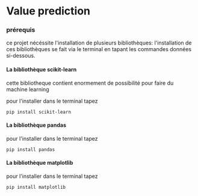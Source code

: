 # Value prediction

### prérequis

ce projet nécéssite l'installation de plusieurs bibliothèques:
l'installation de ces bibliothèques se fait via le terminal en tapant les commandes données si-dessous.

#### La bibliothèque scikit-learn
cette bibliotheque contient enormement de possibilité pour faire du machine learning

pour l'installer dans le terminal tapez
```shell
pip install scikit-learn
```

#### La bibliothèque pandas

pour l'installer dans le terminal tapez
```shell
pip install pandas
```

#### La bibliothèque matplotlib
pour l'installer dans le terminal tapez
```shell
pip install matplotlib
```